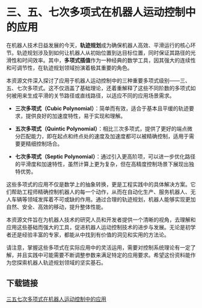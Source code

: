 # 三、五、七次多项式在机器人运动控制中的应用

在机器人技术日益发展的今天，**轨迹规划**成为确保机器人高效、平滑运行的核心环节。轨迹规划涉及到如何让机器人从初始位置到达目标位置，同时保证其路径的光滑性和时间效率。其中，**多项式插值**作为一种经典的数学工具，因其强大的连续性和可调节性，在轨迹规划领域扮演着极其重要的角色。

本资源文件深入探讨了应用于机器人运动控制中的三种重要多项式级别——三、五、七次多项式。这不仅涵盖了基础理论，还着重解释了这些不同阶数的多项式如何被用来生成平滑的关节路径或直线路径，以适应不同的应用场景需求。

- **三次多项式（Cubic Polynomial）**：简单而有效，适合于基本且平缓的轨迹要求，提供良好的加速度特性，易于实现和理解。
  
- **五次多项式（Quintic Polynomial）**：相比三次多项式，提供了更好的端点微分匹配能力，即在起点和终点处的速度及加速度都可以被精确控制，适用于需要更精细控制场合。
  
- **七次多项式（Septic Polynomial）**：通过引入更高阶项，可以进一步优化路径的平滑度和加速特性，虽然计算上更为复杂，但在高精度控制场景下展现出独特优势。

这些多项式的应用不仅是数学上的抽象转换，更是工程实践中的具体解决方案。它们帮助工程师精确控制机器人的每一个动作，从而在自动化生产、服务机器人、无人车辆等领域发挥着不可或缺的作用。通过合理的轨迹规划，机器人能够实现更加自然、安全、高效的移动，提升整体性能。

本资源文件旨在为机器人技术的研究人员和开发者提供一个清晰的视角，去理解和应用这些基础而强大的工具，促进机器人运动控制技术的进步与发展。无论是初学者还是经验丰富的专家，都能从中找到有价值的洞见和实用的方法论。

请注意，掌握这些多项式在实际应用中的灵活运用，需要对控制系统理论有一定了解，并且实践中可能需要不断调整参数来满足特定的应用要求。希望这份资料能作为您探索机器人轨迹规划领域的坚实基石。

## 下载链接

[三五七次多项式在机器人运动控制中的应用](https://pan.quark.cn/s/6212b7cf1c68)